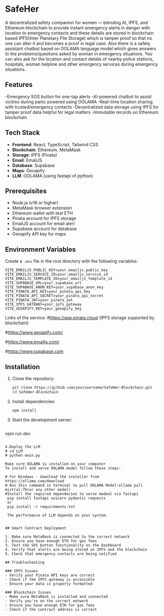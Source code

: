# SafeHer
A decentralized safety companion for women — blending AI, IPFS, and Ethereum blockchain to provide instant emergency alerts in danger with location to emergency contacts and these details are stored in blockchain based IPFS(Inter Planetary File Storage) which is tamper proof so that no one can alter it and becomes a proof in legal case.
Also there is a safety assistant chatbot based on OOLAMA language model which gives answers to the problems/questions asked by woman in emergency situations.
You can also ask for the location and contact details of nearby police stations, hospitals, woman helpline and other emergency services during emergency situations.



## Features
-Emergency SOS button for one-tap alerts
-AI-powered chatbot to assist victims during panic powered using OOLAMA
-Real-time location sharing with trusted/emergency contacts
-Decentralized data storage using IPFS for tamper proof data helpful for legal matters
-Immutable records on Ethereum blockchain


## Tech Stack
- **Frontend**: React, TypeScript, Tailwind CSS
- **Blockchain**: Ethereum, MetaMask
- **Storage**: IPFS (Pinata)
- **Email**: EmailJS
- **Database**: Supabase
- **Maps**: Geoapify
- **LLM** :OOLAMA (using fastapi of python)


## Prerequisites
- Node.js (v16 or higher)
- MetaMask browser extension
- Ethereum wallet with test ETH
- Pinata account for IPFS storage
- EmailJS account for email alert
- Supabase account for database
- Geoapify API key for maps


## Environment Variables
Create a `.env` file in the root directory with the following variables:

```
VITE_EMAILJS_PUBLIC_KEY=your_emailjs_public_key
VITE_EMAILJS_SERVICE_ID=your_emailjs_service_id
VITE_EMAILJS_TEMPLATE_ID=your_emailjs_template_id
VITE_SUPABASE_URL=your_supabase_url
VITE_SUPABASE_ANON_KEY=your_supabase_anon_key
VITE_PINATA_API_KEY=your_pinata_api_key
VITE_PINATA_API_SECRET=your_pinata_api_secret
VITE_PINATA_JWT=your_pinata_jwt
VITE_IPFS_GATEWAY=your_ipfs_gateway
VITE_GEOAPIFY_KEY=your_geoapify_key
```
Links of the service:
#https://app.pinata.cloud (IPFS storage supported by blockchain) 

#https://www.geoapify.com/

#https://www.emailjs.com/

#https://www.supabase.com




## Installation

1. Clone the repository:
   ```bash
   git clone https://github.com/yourusername/SafeHer-Blockchain.git
   cd SafeHer-Blockchain
   ```

2. Install dependencies:
   ```bash
   npm install
   ```

3. Start the development server:
   ```bash
npm run dev
```

4.Deploy the LLM
# cd LLM
# python main.py

Make sure OOLAMA is installed on your computer
To install and serve OOLAMA model follow these steps:

# For Windows - download the installer from https://ollama.com/download
# Run this command in terminal to pull OOLAMA Model:ollama pull mistral:7b(or any other model)
#Install the required dependecies to serve modeal via fastapi
 pip install fastapi uvicorn pydantic requests
 or 
 pip install -r requirements.txt

 The performance of LLM depends on your system.


## Smart Contract Deployment

1. Make sure MetaMask is connected to the correct network
2. Ensure you have enough ETH for gas fees
3. Test the SOS button functionality on the Dashboard
4. Verify that alerts are being stored on IPFS and the blockchain
5. Check that emergency contacts are being notified

## Troubleshooting

### IPFS Issues
- Verify your Pinata API keys are correct
- Check if the IPFS gateway is accessible
- Ensure your data is properly formatted

### Blockchain Issues
- Make sure MetaMask is installed and connected
- Verify you're on the correct network
- Ensure you have enough ETH for gas fees
- Check if the contract address is correct
